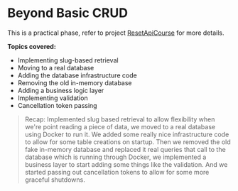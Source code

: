 # Beyond Basic CRUD

This is a practical phase, refer to project [ResetApiCourse](./ResetApiCourse.sln) for more details.

**Topics covered:**

- Implementing slug-based retrieval
- Moving to a real database
- Adding the database infrastructure code
- Removing the old in-memory database
- Adding a business logic layer
- Implementing validation
- Cancellation token passing

> Recap: Implemented slug based retrieval to allow flexibility when we're point reading a piece of data, we moved to a real database using Docker to run it. We added some really nice infrastructure code to allow for some table creations on startup. Then we removed the old fake in-memory database and replaced it real queries that call to the database which is running through Docker, we implemented a business layer to start adding some things like the validation. And we started passing out cancellation tokens to allow for some more graceful shutdowns.
